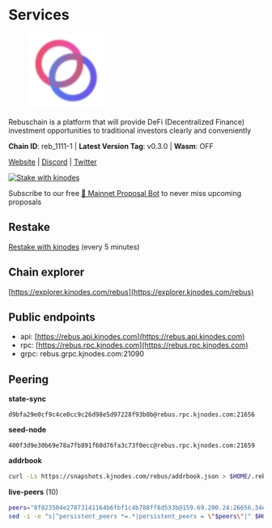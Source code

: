 # Services

<figure><img src="https://raw.githubusercontent.com/kj89/cosmos-images/main/logos/rebus.png" width="150" alt=""><figcaption></figcaption></figure>

Rebuschain is a platform that will provide DeFi (Decentralized Finance)  investment opportunities to traditional investors clearly and conveniently

**Chain ID**: reb_1111-1 | **Latest Version Tag**: v0.3.0 | **Wasm**: OFF

[Website](https://www.rebuschain.com) | [Discord](https://discord.gg/rebuschain) | [Twitter](https://twitter.com/RebusChain)

[![Stake with kjnodes](https://i.ibb.co/cr44Q8j/button-stake-with-kjnodes.png)](https://restake.app/rebus/rebusvaloper1vndzy8y55ylgpmmsc34uy8rm6kqlml6ffs9lrv)

Subscribe to our free [🤖 Mainnet Proposal Bot](https://t.me/kjnodes_proposal_bot) to never miss upcoming proposals

## Restake

[Restake with kjnodes](https://restake.app/rebus/rebusvaloper1vndzy8y55ylgpmmsc34uy8rm6kqlml6ffs9lrv) (every 5 minutes)
## Chain explorer
[https://explorer.kjnodes.com/rebus](https://explorer.kjnodes.com/rebus)

## Public endpoints

* api: [https://rebus.api.kjnodes.com](https://rebus.api.kjnodes.com)
* rpc: [https://rebus.rpc.kjnodes.com](https://rebus.rpc.kjnodes.com)
* grpc: rebus.grpc.kjnodes.com:21090

## Peering

**state-sync**

```text
d9bfa29e0cf9c4ce0cc9c26d98e5d97228f93b0b@rebus.rpc.kjnodes.com:21656
```

**seed-node**

```text
400f3d9e30b69e78a7fb891f60d76fa3c73f0ecc@rebus.rpc.kjnodes.com:21659
```

**addrbook**
```bash
curl -Ls https://snapshots.kjnodes.com/rebus/addrbook.json > $HOME/.rebusd/config/addrbook.json
```

**live-peers** (10)
```bash
peers="8f023504e27873141164b6fbf1c4b788ff8d533b@159.69.200.24:26656,34e3178b6e0f25451fd690c15fc199d5a9bdfb9b@15.204.197.11:26656,49e084a4c77f168810608e20b530ee9d25ac69b7@209.126.8.176:26656,d9bfa29e0cf9c4ce0cc9c26d98e5d97228f93b0b@65.109.88.38:21656,87102b5dd22c1d17f97197c078f23726ae3c6214@91.157.60.253:26656,17779ded6b3dc2f31d6c6f40cc6f07d802753ba7@78.47.153.128:26656,256d9790bf186f5a275790f7fe01e1b8800dcaaf@65.21.88.78:26656,69e27ab9b46350654805df3ea8d9ac2f00af4e4c@38.242.244.85:26656,e772ebf24c2fda82456812050fee31e19c9455fc@65.109.122.105:61456,1fcb45323f9045707c0c344a60d7cb906008cfaf@65.109.80.176:26656"
sed -i -e "s|^persistent_peers *=.*|persistent_peers = \"$peers\"|" $HOME/.rebusd/config/config.toml
```
